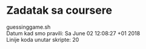 # Zadatak sa coursere
guessinggame.sh<br />
Datum kad smo pravili: Sa June 02 12:08:27 +01 2018 <br />
Linije koda unutar skripte: 20<br />
